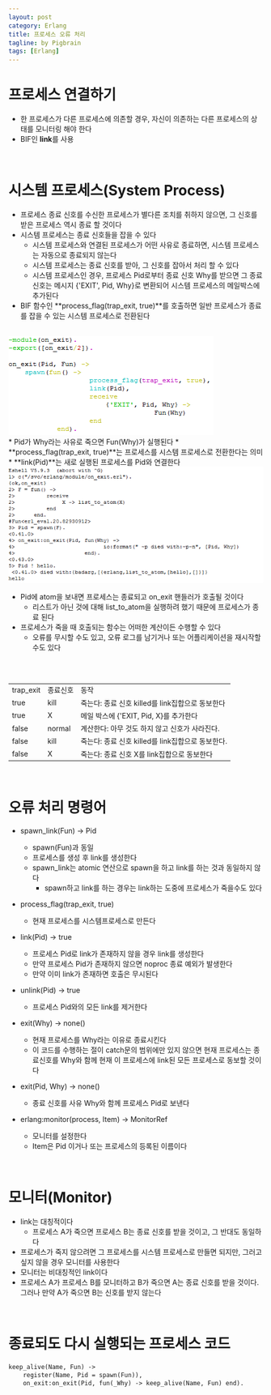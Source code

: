 ```yaml
---
layout: post
category: Erlang
title: 프로세스 오류 처리
tagline: by Pigbrain
tags: [Erlang]
---
```


<!--more-->

# 프로세스 연결하기  
* 한 프로세스가 다른 프로세스에 의존할 경우, 자신이 의존하는 다른 프로세스의 상태를 모니터링 해야 한다  
* BIF인 **link**를 사용
<br>

# 시스템 프로세스(System Process)  
* 프로세스 종료 신호를 수신한 프로세스가 별다른 조치를 취하지 않으면, 그 신호를 받은 프로세스 역시 종료 할 것이다  
* 시스템 프로세스는 종료 신호들을 잡을 수 있다  
	* 시스템 프로세스와 연결된 프로세스가 어떤 사유로 종료하면, 시스템 프로세스는 자동으로 종료되지 않는다  
	* 시스템 프로세스는 종료 신호를 받아, 그 신호를 잡아서 처리 할 수 있다  
	* 시스템 프로세스인 경우, 프로세스 Pid로부터 종료 신호 Why를 받으면 그 종료 신호는 메시지 {'EXIT', Pid, Why}로 변환되어 시스템 프로세스의 메일박스에 추가된다  
* BIF 함수인 **process_flag(trap_exit, true)**를 호출하면 일반 프로세스가 종료를 잡을 수 있는 시스템 프로세스로 전환된다  
<br>
<img src="/assets/themes/Snail/img/Erlang/ProcessErrorHandle/errorHandle-1.png" alt="">  
<br>
	* Pid가 Why라는 사유로 죽으면 Fun(Why)가 실행된다  
	* **process_flag(trap_exit, true)**는 프로세스를 시스템 프로세스로 전환한다는 의미  
	* **link(Pid)**는 새로 실행된 프로세스를 Pid와 연결한다  
  
<br>  
<img src="/assets/themes/Snail/img/Erlang/ProcessErrorHandle/errorHandle-2.png" alt="">  
<br>  

* Pid에 atom을 보내면 프로세스는 종료되고 on_exit 핸들러가 호출될 것이다  
	* 리스트가 아닌 것에 대해 list_to_atom을 실행하려 했기 때문에 프로세스가 종료 된다   
* 프로세스가 죽을 때 호출되는 함수는 어떠한 계산이든 수행할 수 있다  
	* 오류를 무시할 수도 있고, 오류 로그를 남기거나 또는 어플리케이션을 재시작할 수도 있다  
<br>  
<br>  
<table>
<tr><td>trap_exit</td><td>종료신호</td><td>동작</td></tr>
<tr><td>true</td><td>kill</td><td>죽는다: 종료 신호 killed를 link집합으로 동보한다</td></tr>
<tr><td>true</td><td>X</td><td>메일 박스에 {'EXIT, Pid, X}를 추가한다</td></tr>
<tr><td>false</td><td>normal</td><td>계산한다: 아무 것도 하지 않고 신호가 사라진다.</td></tr>
<tr><td>false</td><td>kill</td><td>죽는다: 종료 신호 killed를 link집합으로 동보한다.</td></tr>
<tr><td>false</td><td>X</td><td>죽는다: 종료 신호 X를 link집합으로 동보한다</td></tr>  
</table>  
<br>  

# 오류 처리 명령어  
* spawn_link(Fun) -> Pid
	* spawn(Fun)과 동일  
	* 프로세스를 생성 후 link를 생성한다  
	* spawn_link는 atomic 연산으로 spawn을 하고 link를 하는 것과 동일하지 않다  
		* spawn하고 link를 하는 경우는 link하는 도중에 프로세스가 죽을수도 있다  

* process_flag(trap_exit, true)  
	* 현재 프로세스를 시스템프로세스로 만든다  
  
* link(Pid) -> true  
	* 프로세스 Pid로 link가 존재하지 않을 경우 link를 생성한다  
	* 만약 프로세스 Pid가 존재하지 않으면 noproc 종료 예외가 발생한다  
	* 만약 이미 link가 존재하면 호출은 무시된다  

* unlink(Pid) -> true  
	* 프로세스 Pid와의 모든 link를 제거한다  

* exit(Why) -> none()  
	* 현재 프로세스를 Why라는 이유로 종료시킨다  
	* 이 코드를 수행하는 절이 catch문의 범위에만 있지 않으면 현재 프로세스는 종료신호를 Why와 함께 현재 이 프로세스에 link된 모든 프로세스로 동보할 것이다  

* exit(Pid, Why) -> none()
	* 종료 신호를 사유 Why와 함께 프로세스 Pid로 보낸다  

* erlang:monitor(process, Item) -> MonitorRef
	* 모니터를 설정한다  
	* Item은 Pid 이거나 또는 프로세스의 등록된 이름이다  
<br>

# 모니터(Monitor)  
* link는 대칭적이다  
	* 프로세스 A가 죽으면 프로세스 B는 종료 신호를 받을 것이고, 그 반대도 동일하다  
* 프로세스가 죽지 않으려면 그 프로세스를 시스템 프로세스로 만들면 되지만, 그러고 싶지 않을 경우 모니터를 사용한다  
* 모니터는 비대칭적인 link이다  
* 프로세스 A가 프로세스 B를 모니터하고 B가 죽으면 A는 종료 신호를 받을 것이다.  그러나 만약 A가 죽으면 B는 신호를 받지 않는다  
<br>

# 종료되도 다시 실행되는 프로세스 코드  
	keep_alive(Name, Fun) ->
		register(Name, Pid = spawn(Fun)),
		on_exit:on_exit(Pid, fun(_Why) -> keep_alive(Name, Fun) end).
 
